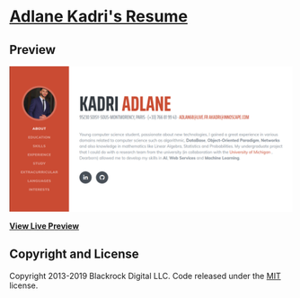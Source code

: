 # [Adlane Kadri's Resume](https://adlanekadri.github.io/)

## Preview

[![Resume Preview](https://github.com/adlaneKadri/adlanekadri.github.io/blob/master/img/profil_cv.png)](https://adlanekadri.github.io/)

**[View Live Preview](https://adlanekadri.github.io/)**

## Copyright and License
Copyright 2013-2019 Blackrock Digital LLC. Code released under the [MIT](https://github.com/BlackrockDigital/startbootstrap-resume/blob/gh-pages/LICENSE) license.
